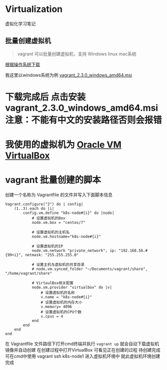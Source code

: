# Virtualization
虚拟化学习笔记
## 批量创建虚拟机
> vagrant 可以批量创建虚拟机，支持 Windows linux mac系统

[根据操作系统下载](https://www.vagrantup.com/downloads)

我这里以windows系统为例
[vagrant_2.3.0_windows_amd64.msi](https://releases.hashicorp.com/vagrant/2.3.0/vagrant_2.3.0_windows_amd64.msi)

# 下载完成后 点击安装 vagrant_2.3.0_windows_amd64.msi 注意：不能有中文的安装路径否则会报错
# 我使用的虚拟机为 [Oracle VM VirtualBox](https://download.virtualbox.org/virtualbox/6.1.36/VirtualBox-6.1.36-152435-Win.exe)

# vagrant 批量创建的脚本

创建一个名称为 Vagrantfile 的文件并写入下面脚本信息
```Vagrantfile
Vagrant.configure("2") do | config|
	(1..3).each do |i|
		config.vm.define "k8s-node#{i}" do |node|
			# 设置虚拟机的Box
			node.vm.box = "centos/7"

			# 设置虚拟机的主机名
			node.vm.hostname="k8s-node#{i}"

			# 设置虚拟机的IP
			node.vm.network "private_network", ip: "192.168.56.#{99+i}", netmask: "255.255.255.0"

			# 设置主机与虚拟机的共享目录
			# node.vm.synced_folder "~/Documents/vagrant/share", "/home/vagrant/share"

			# VirtaulBox相关配置
			node.vm.provider "virtualbox" do |v|
				# 设置虚拟机的名称
				v.name = "k8s-node#{i}"
				# 设置虚拟机的内存大小
				v.memory= 4096
				# 设置虚拟机的CPU个数
				v.cpus = 4
			end
		end
	end
end
```
在 Vagrantfile 文件路径下打开cmd终端并执行
` vagrant up ` 就会自动下载虚拟机镜像并自动创建
在创建过程中打开VirtualBox 可看见正在创建的过程
待创建完成可在cmd中使用 vagrant ssh k8s-node1 进入虚拟机环境中
就此虚拟机环境创建完成
